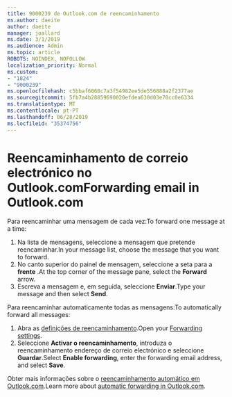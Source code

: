 ```yaml
---
title: 9000239 de Outlook.com de reencaminhamento
ms.author: daeite
author: daeite
manager: joallard
ms.date: 3/1/2019
ms.audience: Admin
ms.topic: article
ROBOTS: NOINDEX, NOFOLLOW
localization_priority: Normal
ms.custom:
- "1824"
- "9000239"
ms.openlocfilehash: c5bbaf6068c7a3f54982ee5de556888a2f2377ae
ms.sourcegitcommit: 5fb7a4b28859690020efdea630d03e70cc0e6334
ms.translationtype: MT
ms.contentlocale: pt-PT
ms.lasthandoff: 06/28/2019
ms.locfileid: "35374756"
---
```

# <a name="forwarding-email-in-outlookcom"></a><span data-ttu-id="39409-102">Reencaminhamento de correio electrónico no Outlook.com</span><span class="sxs-lookup"><span data-stu-id="39409-102">Forwarding email in Outlook.com</span></span>

<span data-ttu-id="39409-103">Para reencaminhar uma mensagem de cada vez:</span><span class="sxs-lookup"><span data-stu-id="39409-103">To forward one message at a time:</span></span>

1. <span data-ttu-id="39409-104">Na lista de mensagens, seleccione a mensagem que pretende reencaminhar.</span><span class="sxs-lookup"><span data-stu-id="39409-104">In your message list, choose the message that you want to forward.</span></span>
2. <span data-ttu-id="39409-105">No canto superior do painel de mensagem, seleccione a seta para a **frente** .</span><span class="sxs-lookup"><span data-stu-id="39409-105">At the top corner of the message pane, select the **Forward** arrow.</span></span>
3. <span data-ttu-id="39409-106">Escreva a mensagem e, em seguida, seleccione **Enviar**.</span><span class="sxs-lookup"><span data-stu-id="39409-106">Type your message and then select **Send**.</span></span>

<span data-ttu-id="39409-107">Para reencaminhar automaticamente todas as mensagens:</span><span class="sxs-lookup"><span data-stu-id="39409-107">To automatically forward all messages:</span></span>

1. <span data-ttu-id="39409-108">Abra as [definições de reencaminhamento](https://outlook.live.com/mail/options/mail/forwarding/forwardingOption).</span><span class="sxs-lookup"><span data-stu-id="39409-108">Open your [Forwarding settings](https://outlook.live.com/mail/options/mail/forwarding/forwardingOption).</span></span>
2. <span data-ttu-id="39409-109">Seleccione **Activar o reencaminhamento**, introduza o reencaminhamento endereço de correio electrónico e seleccione **Guardar**.</span><span class="sxs-lookup"><span data-stu-id="39409-109">Select **Enable forwarding**, enter the forwarding email address, and select **Save**.</span></span>

<span data-ttu-id="39409-110">Obter mais informações sobre o [reencaminhamento automático em Outlook.com](https://support.office.com/article/6246987c-6c8f-4144-b255-14fc07007dad).</span><span class="sxs-lookup"><span data-stu-id="39409-110">Learn more about [automatic forwarding in Outlook.com](https://support.office.com/article/6246987c-6c8f-4144-b255-14fc07007dad).</span></span>